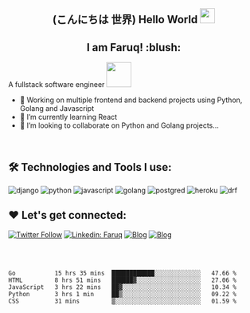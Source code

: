 ###
<h2 align="center"> (こんにちは  世界) Hello World <img src="https://user-images.githubusercontent.com/42378118/110234147-e3259600-7f4e-11eb-95be-0c4047144dea.gif" width="30"></h2>
<h2 align="center"> I am Faruq! :blush: </h2>

   A fullstack software engineer <img src="https://media2.giphy.com/media/RbDKaczqWovIugyJmW/giphy.gif?cid=ecf05e47hb12laxld7yum97n4t13k9vbcn4cfgg77hbss6aj&rid=giphy.gif&ct=g" width="50">

- 🔭 Working on multiple frontend and backend projects using Python, Golang and Javascript
- 🌱 I’m currently learning React
- 👯 I’m looking to collaborate on Python and Golang projects...
<br>


## :hammer_and_wrench: Technologies and Tools I use:

<p align="left">
<img  alt="django" src="https://img.shields.io/badge/Django-092E20?style=for-the-badge&logo=django&logoColor=white"/>

<img alt="python" src="https://img.shields.io/badge/Python-3776AB?style=for-the-badge&logo=python&logoColor=white"/>

<img alt="javascript" src="https://img.shields.io/badge/JavaScript-F7DF1E?style=for-the-badge&logo=javascript&logoColor=black"/>

<img alt="golang" src="https://img.shields.io/badge/Go-00ADD8?style=for-the-badge&logo=go&logoColor=white"/>

<img alt="postgred" src="https://img.shields.io/badge/PostgreSQL-316192?style=for-the-badge&logo=postgresql&logoColor=white"/>

<img alt="heroku" src="https://img.shields.io/badge/Heroku-430098?style=for-the-badge&logo=heroku&logoColor=white"/>
   
<img  alt="drf" src="https://img.shields.io/badge/DJANGO-REST-ff1709?style=for-the-badge&logo=django&logoColor=white&color=ff1709&labelColor=gray"/>

</p>

## :heart: Let's get connected:
[![Twitter Follow](https://img.shields.io/twitter/follow/_Ace_II?label=Follow)](https://twitter.com/intent/follow?screen_name=_Ace_II)
[![Linkedin: Faruq](https://img.shields.io/badge/-faruq-blue?style=flat-square&logo=Linkedin&logoColor=white&link=https://www.linkedin.com/in/faruq-abdulsalam-b2847b160)](https://www.linkedin.com/in/faruq-abdulsalam-b2847b160)
[![Blog](https://img.shields.io/badge/dev.to-0A0A0A?style=for-the-badge&logo=dev.to&logoColor=white=https://dev.to/faruqt)](https://dev.to/faruqt)
[![Blog](https://img.shields.io/badge/Medium-12100E?style=for-the-badge&logo=small&logoColor=white=https://medium.com/@faruqabdulsalam)](https://medium.com/@faruqabdulsalam)

<br>
<br>

<!--START_SECTION:waka-->
```text
Go           15 hrs 35 mins  ████████████░░░░░░░░░░░░░   47.66 % 
HTML         8 hrs 51 mins   ██████▓░░░░░░░░░░░░░░░░░░   27.06 % 
JavaScript   3 hrs 22 mins   ██▓░░░░░░░░░░░░░░░░░░░░░░   10.34 % 
Python       3 hrs 1 min     ██▒░░░░░░░░░░░░░░░░░░░░░░   09.22 % 
CSS          31 mins         ▒░░░░░░░░░░░░░░░░░░░░░░░░   01.59 % 
```
<!--END_SECTION:waka-->

